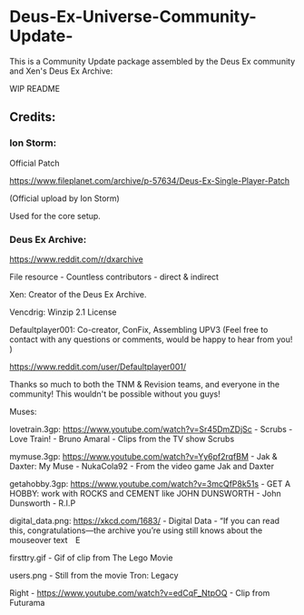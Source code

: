 # Deus-Ex-Universe-Community-Update-

This is a Community Update package assembled by the Deus Ex community and Xen's Deus Ex Archive: 

WIP README

## Credits:

### Ion Storm: 

Official Patch

https://www.fileplanet.com/archive/p-57634/Deus-Ex-Single-Player-Patch

(Official upload by Ion Storm)

Used for the core setup. 

### Deus Ex Archive: 
https://www.reddit.com/r/dxarchive

File resource - Countless contributors - direct & indirect

Xen: Creator of the Deus Ex Archive.

Vencdrig: Winzip 2.1 License 

Defaultplayer001: Co-creator, ConFix, Assembling UPV3 (Feel free to contact with any questions or comments, would be happy to hear from you! )

https://www.reddit.com/user/Defaultplayer001/


Thanks so much to both the TNM & Revision teams, and everyone in the community!
This wouldn't be possible without you guys!










































Muses:

lovetrain.3gp: https://www.youtube.com/watch?v=Sr45DmZDjSc - Scrubs - Love Train! - Bruno Amaral - Clips from the TV show Scrubs

mymuse.3gp: https://www.youtube.com/watch?v=Yy6pf2rqfBM - Jak & Daxter: My Muse - NukaCola92 - From the video game Jak and Daxter

getahobby.3gp: https://www.youtube.com/watch?v=3mcQfP8k51s - GET A HOBBY: work with ROCKS and CEMENT like JOHN DUNSWORTH - John Dunsworth - R.I.P

digital_data.png: https://xkcd.com/1683/ - Digital Data - “If you can read this, congratulations—the archive you’re using still knows about the mouseover text E

firsttry.gif - Gif of clip from The Lego Movie

users.png - Still from the movie Tron: Legacy

Right -  https://www.youtube.com/watch?v=edCqF_NtpOQ - Clip from Futurama 





